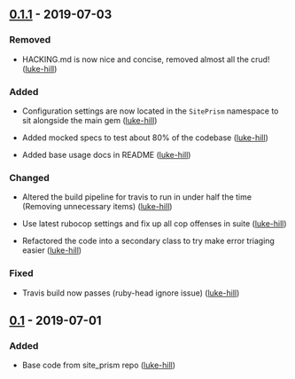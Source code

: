 <!-- #4 - Jul 2nd - Last update to this document -->
## [0.1.1] - 2019-07-03
### Removed
- HACKING.md is now nice and concise, removed almost all the crud!
([luke-hill])

### Added
- Configuration settings are now located in the `SitePrism` namespace to sit alongside the main gem
([luke-hill])

- Added mocked specs to test about 80% of the codebase
([luke-hill])

- Added base usage docs in README
([luke-hill])

### Changed
- Altered the build pipeline for travis to run in under half the time (Removing unnecessary items)
([luke-hill])

- Use latest rubocop settings and fix up all cop offenses in suite
([luke-hill])

- Refactored the code into a secondary class to try make error triaging easier
([luke-hill])

### Fixed
- Travis build now passes (ruby-head ignore issue)
([luke-hill])

## [0.1] - 2019-07-01
### Added
- Base code from site_prism repo
([luke-hill])

<!-- Releases -->
[Unreleased]: https://github.com/site-prism/site_prism-all_there/compare/v0.1.1...master
[0.1.1]:      https://github.com/site-prism/site_prism-all_there/compare/v0.1...v0.1.1
[0.1]:        https://github.com/site-prism/site_prism-all_there/compare/a778bb...v0.1

<!-- Contributors in chronological order -->
[luke-hill]:      https://github.com/luke-hill
